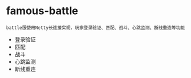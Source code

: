 # famous-battle

    battle服使用Netty长连接实现，玩家登录验证、匹配、战斗、心跳监测、断线重连等功能
    
    
* 登录验证
* 匹配
* 战斗
* 心跳监测
* 断线重连
    